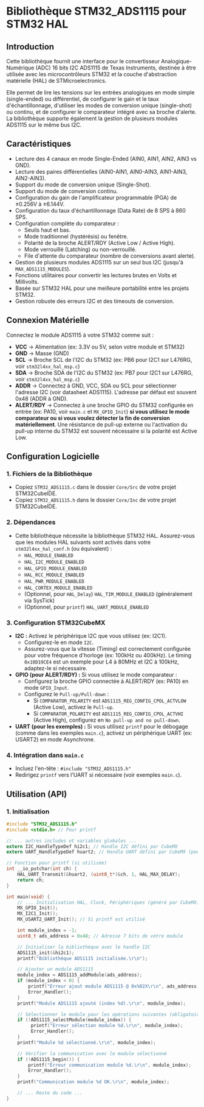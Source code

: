 # Bibliothèque STM32_ADS1115 pour STM32 HAL

## Introduction

Cette bibliothèque fournit une interface pour le convertisseur Analogique-Numérique (ADC) 16 bits I2C ADS1115 de Texas Instruments, destinée à être utilisée avec les microcontrôleurs STM32 et la couche d'abstraction matérielle (HAL) de STMicroelectronics.

Elle permet de lire les tensions sur les entrées analogiques en mode simple (single-ended) ou différentiel, de configurer le gain et le taux d'échantillonnage, d'utiliser les modes de conversion unique (single-shot) ou continu, et de configurer le comparateur intégré avec sa broche d'alerte. La bibliothèque supporte également la gestion de plusieurs modules ADS1115 sur le même bus I2C.

## Caractéristiques

*   Lecture des 4 canaux en mode Single-Ended (AIN0, AIN1, AIN2, AIN3 vs GND).
*   Lecture des paires différentielles (AIN0-AIN1, AIN0-AIN3, AIN1-AIN3, AIN2-AIN3).
*   Support du mode de conversion unique (Single-Shot).
*   Support du mode de conversion continu.
*   Configuration du gain de l'amplificateur programmable (PGA) de ±0.256V à ±6.144V.
*   Configuration du taux d'échantillonnage (Data Rate) de 8 SPS à 860 SPS.
*   Configuration complète du comparateur :
    *   Seuils haut et bas.
    *   Mode traditionnel (hystérésis) ou fenêtre.
    *   Polarité de la broche ALERT/RDY (Active Low / Active High).
    *   Mode verrouillé (Latching) ou non-verrouillé.
    *   File d'attente du comparateur (nombre de conversions avant alerte).
*   Gestion de plusieurs modules ADS1115 sur un seul bus I2C (jusqu'à `MAX_ADS1115_MODULES`).
*   Fonctions utilitaires pour convertir les lectures brutes en Volts et Millivolts.
*   Basée sur STM32 HAL pour une meilleure portabilité entre les projets STM32.
*   Gestion robuste des erreurs I2C et des timeouts de conversion.

## Connexion Matérielle

Connectez le module ADS1115 à votre STM32 comme suit :

*   **VCC** -> Alimentation (ex: 3.3V ou 5V, selon votre module et STM32)
*   **GND** -> Masse (GND)
*   **SCL** -> Broche SCL de l'I2C du STM32 (ex: PB6 pour I2C1 sur L476RG, voir `stm32l4xx_hal_msp.c`)
*   **SDA** -> Broche SDA de l'I2C du STM32 (ex: PB7 pour I2C1 sur L476RG, voir `stm32l4xx_hal_msp.c`)
*   **ADDR** -> Connectez à GND, VCC, SDA ou SCL pour sélectionner l'adresse I2C (voir datasheet ADS1115). L'adresse par défaut est souvent 0x48 (ADDR à GND).
*   **ALERT/RDY** -> Connectez à une broche GPIO du STM32 configurée en entrée (ex: PA10, voir `main.c` et `MX_GPIO_Init`) **si vous utilisez le mode comparateur ou si vous voulez détecter la fin de conversion matériellement**. Une résistance de pull-up externe ou l'activation du pull-up interne du STM32 est souvent nécessaire si la polarité est Active Low.

## Configuration Logicielle

### 1. Fichiers de la Bibliothèque

*   Copiez `STM32_ADS1115.c` dans le dossier `Core/Src` de votre projet STM32CubeIDE.
*   Copiez `STM32_ADS1115.h` dans le dossier `Core/Inc` de votre projet STM32CubeIDE.

### 2. Dépendances

*   Cette bibliothèque nécessite la bibliothèque STM32 HAL. Assurez-vous que les modules HAL suivants sont activés dans votre `stm32l4xx_hal_conf.h` (ou équivalent) :
    *   `HAL_MODULE_ENABLED`
    *   `HAL_I2C_MODULE_ENABLED`
    *   `HAL_GPIO_MODULE_ENABLED`
    *   `HAL_RCC_MODULE_ENABLED`
    *   `HAL_PWR_MODULE_ENABLED`
    *   `HAL_CORTEX_MODULE_ENABLED`
    *   (Optionnel, pour `HAL_Delay`) `HAL_TIM_MODULE_ENABLED` (généralement via SysTick)
    *   (Optionnel, pour `printf`) `HAL_UART_MODULE_ENABLED`

### 3. Configuration STM32CubeMX

*   **I2C :** Activez le périphérique I2C que vous utilisez (ex: I2C1).
    *   Configurez-le en mode `I2C`.
    *   Assurez-vous que la vitesse (Timing) est correctement configurée pour votre fréquence d'horloge (ex: 100kHz ou 400kHz). Le timing `0x10D19CE4` est un exemple pour L4 à 80MHz et I2C à 100kHz, adaptez-le si nécessaire.
*   **GPIO (pour ALERT/RDY) :** Si vous utilisez le mode comparateur :
    *   Configurez la broche GPIO connectée à ALERT/RDY (ex: PA10) en mode `GPIO_Input`.
    *   Configurez le `Pull-up/Pull-down` :
        *   Si `COMPARATOR_POLARITY` est `ADS1115_REG_CONFIG_CPOL_ACTVLOW` (Active Low), activez le `Pull-up`.
        *   Si `COMPARATOR_POLARITY` est `ADS1115_REG_CONFIG_CPOL_ACTVHI` (Active High), configurez en `No pull-up and no pull-down`.
*   **UART (pour les exemples) :** Si vous utilisez `printf` pour le débogage (comme dans les exemples `main.c`), activez un périphérique UART (ex: USART2) en mode Asynchrone.

### 4. Intégration dans `main.c`

*   Incluez l'en-tête : `#include "STM32_ADS1115.h"`
*   Redirigez `printf` vers l'UART si nécessaire (voir exemples `main.c`).

## Utilisation (API)

### 1. Initialisation

```c
#include "STM32_ADS1115.h"
#include <stdio.h> // Pour printf

// ... autres includes et variables globales ...
extern I2C_HandleTypeDef hi2c1; // Handle I2C défini par CubeMX
extern UART_HandleTypeDef huart2; // Handle UART défini par CubeMX (pour printf)

// Fonction pour printf (si utilisée)
int __io_putchar(int ch) {
    HAL_UART_Transmit(&huart2, (uint8_t*)&ch, 1, HAL_MAX_DELAY);
    return ch;
}

int main(void) {
    // ... Initialisation HAL, Clock, Périphériques (généré par CubeMX) ...
    MX_GPIO_Init();
    MX_I2C1_Init();
    MX_USART2_UART_Init(); // Si printf est utilisé

    int module_index = -1;
    uint8_t ads_address = 0x48; // Adresse 7 bits de votre module

    // Initialiser la bibliothèque avec le handle I2C
    ADS1115_init(&hi2c1);
    printf("Bibliothèque ADS1115 initialisée.\r\n");

    // Ajouter un module ADS1115
    module_index = ADS1115_addModule(ads_address);
    if (module_index < 0) {
        printf("Erreur ajout module ADS1115 @ 0x%02X\r\n", ads_address);
        Error_Handler();
    }
    printf("Module ADS1115 ajouté (index %d).\r\n", module_index);

    // Sélectionner le module pour les opérations suivantes (obligatoire)
    if (!ADS1115_selectModule(module_index)) {
         printf("Erreur sélection module %d.\r\n", module_index);
         Error_Handler();
    }
    printf("Module %d sélectionné.\r\n", module_index);

    // Vérifier la communication avec le module sélectionné
    if (!ADS1115_begin()) {
        printf("Erreur communication module %d.\r\n", module_index);
        Error_Handler();
    }
    printf("Communication module %d OK.\r\n", module_index);

    // ... Reste du code ...
}
